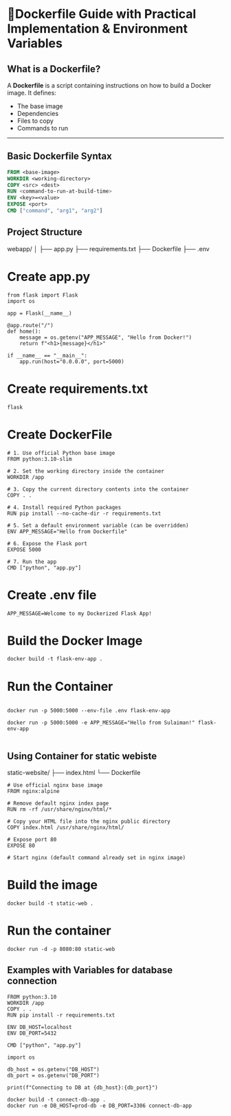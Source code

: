# 🐳Dockerfile Guide with Practical Implementation & Environment Variables

##  What is a Dockerfile?

A **Dockerfile** is a script containing instructions on how to build a Docker image. It defines:
- The base image
- Dependencies
- Files to copy
- Commands to run

---

##  Basic Dockerfile Syntax

```dockerfile
FROM <base-image>
WORKDIR <working-directory>
COPY <src> <dest>
RUN <command-to-run-at-build-time>
ENV <key>=<value>
EXPOSE <port>
CMD ["command", "arg1", "arg2"]

```

## Project Structure

webapp/
│
├── app.py
├── requirements.txt
├── Dockerfile
├── .env


# Create app.py

```
from flask import Flask
import os

app = Flask(__name__)

@app.route("/")
def home():
    message = os.getenv("APP_MESSAGE", "Hello from Docker!")
    return f"<h1>{message}</h1>"

if __name__ == "__main__":
    app.run(host="0.0.0.0", port=5000)

```

# Create requirements.txt
`flask`

# Create DockerFile

```
# 1. Use official Python base image
FROM python:3.10-slim

# 2. Set the working directory inside the container
WORKDIR /app

# 3. Copy the current directory contents into the container
COPY . .

# 4. Install required Python packages
RUN pip install --no-cache-dir -r requirements.txt

# 5. Set a default environment variable (can be overridden)
ENV APP_MESSAGE="Hello from Dockerfile"

# 6. Expose the Flask port
EXPOSE 5000

# 7. Run the app
CMD ["python", "app.py"]

```

# Create .env file 

```
APP_MESSAGE=Welcome to my Dockerized Flask App!

```

# Build the Docker Image

`docker build -t flask-env-app . `

# Run the Container 

```

docker run -p 5000:5000 --env-file .env flask-env-app

docker run -p 5000:5000 -e APP_MESSAGE="Hello from Sulaiman!" flask-env-app


```

## Using Container for static webiste 

static-website/
├── index.html
└── Dockerfile

```
# Use official nginx base image
FROM nginx:alpine

# Remove default nginx index page
RUN rm -rf /usr/share/nginx/html/*

# Copy your HTML file into the nginx public directory
COPY index.html /usr/share/nginx/html/

# Expose port 80
EXPOSE 80

# Start nginx (default command already set in nginx image)

```

# Build the image 

`docker build -t static-web .  `

# Run the container

`docker run -d -p 8080:80 static-web `


## Examples with Variables for database connection

```
FROM python:3.10
WORKDIR /app
COPY . .
RUN pip install -r requirements.txt

ENV DB_HOST=localhost
ENV DB_PORT=5432

CMD ["python", "app.py"]

```

```
import os

db_host = os.getenv("DB_HOST")
db_port = os.getenv("DB_PORT")

print(f"Connecting to DB at {db_host}:{db_port}")

```

```
docker build -t connect-db-app .
docker run -e DB_HOST=prod-db -e DB_PORT=3306 connect-db-app

```